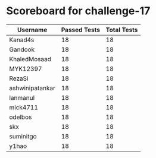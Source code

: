 # Scoreboard for challenge-17
| Username   | Passed Tests | Total Tests |
|------------|--------------|-------------|
| Kanad4s | 18 | 18 |
| Gandook | 18 | 18 |
| KhaledMosaad | 18 | 18 |
| MYK12397 | 18 | 18 |
| RezaSi | 18 | 18 |
| ashwinipatankar | 18 | 18 |
| lanmanul | 18 | 18 |
| mick4711 | 18 | 18 |
| odelbos | 18 | 18 |
| skx | 18 | 18 |
| suminitgo | 18 | 18 |
| y1hao | 18 | 18 |
